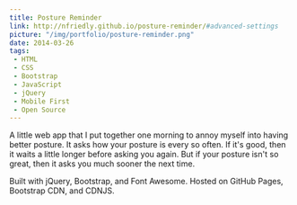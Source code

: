 ```yaml
---
title: Posture Reminder
link: http://nfriedly.github.io/posture-reminder/#advanced-settings
picture: "/img/portfolio/posture-reminder.png"
date: 2014-03-26
tags:
 - HTML
 - CSS
 - Bootstrap
 - JavaScript
 - jQuery
 - Mobile First
 - Open Source
---
```

A little web app that I put together one morning to annoy myself into having better posture. It asks how your posture is every so often. If it's good, then it waits a little longer before asking you again. But if your posture isn't so great, then it asks you much sooner the next time.

Built with jQuery, Bootstrap, and Font Awesome. Hosted on GitHub Pages, Bootstrap CDN, and CDNJS.
